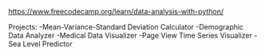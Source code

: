 https://www.freecodecamp.org/learn/data-analysis-with-python/

Projects:
  -Mean-Variance-Standard Deviation Calculator
  -Demographic Data Analyzer
  -Medical Data Visualizer
  -Page View Time Series Visualizer
  -Sea Level Predictor
